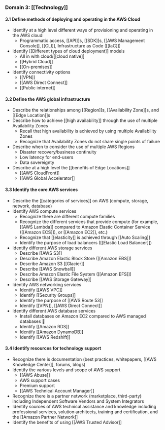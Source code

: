 ### Domain 3: [[Technology]]


#### 3.1 Define methods of deploying and operating in the AWS Cloud

- Identify at a high level different ways of provisioning and operating in the AWS cloud
	- Programmatic access, [[API]]s, [[SDK]]s, [[AWS Management Console]], [[CLI]], Infrastructure as Code ([[IaC]])
- Identify [[Different types of cloud deployment]] models
	- All in with cloud/[[cloud native]]
	- [[Hybrid Cloud]]
	- [[On-premises]]
- Identify connectivity options
	- [[VPN]]
	- [[AWS Direct Connect]]
	- [[Public internet]]

#### 3.2 Define the AWS global infrastructure

- Describe the relationships among [[Region]]s, [[Availability Zone]]s, and [[Edge Location]]s
- Describe how to achieve [[high availability]] through the use of multiple Availability Zones
	- Recall that high availability is achieved by using multiple Availability Zones
	- Recognize that Availability Zones do not share single points of failure
- Describe when to consider the use of multiple AWS Regions
	- Disaster recovery/business continuity
	- Low latency for end-users
	- Data sovereignty
- Describe at a high level the [[benefits of Edge Locations]]
	- [[AWS CloudFront]]
	- [[AWS Global Accelerator]]
#### 3.3 Identify the core AWS services

- Describe the [[categories of services]] on AWS (compute, storage, network, database)
- Identify AWS compute services
	- Recognize there are different compute families
	- Recognize the different services that provide compute (for example, [[AWS Lambda]] compared to Amazon Elastic Container Service ([[Amazon ECS]]), or [[Amazon EC2]], etc.)
	- Recognize that [[elasticity]] is achieved through [[Auto Scaling]]
	- Identify the purpose of load balancers ([[Elastic Load Balancer]])
- Identify different AWS storage services
	- Describe [[AWS S3]]
	- Describe Amazon Elastic Block Store ([[Amazon EBS]])
	- Describe Amazon S3 [[Glacier]]
	- Describe [[AWS Snowball]]
	- Describe Amazon Elastic File System ([[Amazon EFS]])
	- Describe [[AWS Storage Gateway]]
- Identify AWS networking services
	- Identify [[AWS VPC]]
	- Identify [[Security Groups]]
	- Identify the purpose of [[AWS Route 53]]
	- Identify [[VPN]], [[AWS Direct Connect]]
- Identify different AWS database services
	- Install databases on Amazon EC2 compared to AWS managed databases

	- Identify [[Amazon RDS]]
	- Identify [[Amazon DynamoDB]]
	- Identify [[AWS Redshift]]

#### 3.4 Identify resources for technology support

- Recognize there is documentation (best practices, whitepapers, [[AWS Knowledge Center]], forums, blogs)
- Identify the various levels and scope of AWS support
	- [[AWS Abuse]]
	- AWS support cases
	- Premium support
	- [[AWS Technical Account Manager]]
- Recognize there is a partner network (marketplace, third-party) including Independent Software Vendors and System Integrators
- Identify sources of AWS technical assistance and knowledge including professional services, solution architects, training and certification, and the [[Amazon Partner Network]]
- Identify the benefits of using [[AWS Trusted Advisor]]